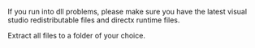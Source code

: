 If you run into dll problems, please make sure you have the latest visual studio redistributable files and directx runtime files.

Extract all files to a folder of your choice.
